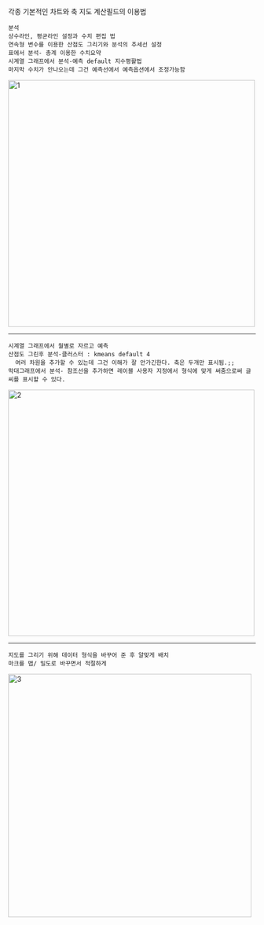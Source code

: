 각종 기본적인 차트와 축  지도 계산필드의 이용법
<br/>
```
분석
상수라인, 평균라인 설정과 수치 편집 법
연속형 변수를 이용한 산점도 그리기와 분석의 추세선 설정
표에서 분석- 총계 이용한 수치요약
시계열 그래프에서 분석-예측 default 지수평활법
마지막 수치가 안나오는데 그건 예측선에서 예측옵션에서 조정가능함
```

<img width="502" alt="1" src="https://user-images.githubusercontent.com/34879309/88281064-f8ccaf00-cd21-11ea-8474-65f761991ff6.PNG">


<br/>

----

```
시계열 그래프에서 월별로 자르고 예측
산점도 그린후 분석-클러스터 : kmeans default 4
  여러 차원을 추가할 수 있는데 그건 이해가 잘 안가긴한다. 축은 두개만 표시됨.;;
막대그래프에서 분석- 참조선을 추가하면 레이블 사용자 지정에서 형식에 맞게 써줌으로써 글씨를 표시할 수 있다.
```

<img width="501" alt="2" src="https://user-images.githubusercontent.com/34879309/88281067-f9fddc00-cd21-11ea-9858-5cdc22d2f0f6.PNG">



<br/>

----


```
지도를 그리기 위해 데이터 형식을 바꾸어 준 후 알맞게 배치
마크를 맵/ 밀도로 바꾸면서 적절하게 
```

<img width="495" alt="3" src="https://user-images.githubusercontent.com/34879309/88281068-f9fddc00-cd21-11ea-8a8f-29e2e4e3a044.PNG">



